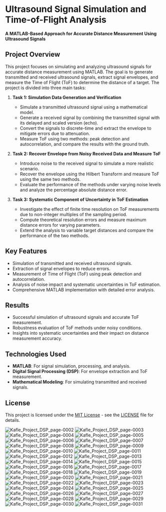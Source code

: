 # Ultrasound Signal Simulation and Time-of-Flight Analysis  
**A MATLAB-Based Approach for Accurate Distance Measurement Using Ultrasound Signals**
## **Project Overview**
This project focuses on simulating and analyzing ultrasound signals for accurate distance measurement using MATLAB. The goal is to generate transmitted and received ultrasound signals, extract signal envelopes, and measure the Time of Flight (ToF) to determine the distance of a target. The project is divided into three main tasks:

1. **Task 1: Simulation Data Generation and Verification**
   - Simulate a transmitted ultrasound signal using a mathematical model.
   - Generate a received signal by combining the transmitted signal with its delayed and scaled version (echo).
   - Convert the signals to discrete-time and extract the envelope to mitigate errors due to attenuation.
   - Measure ToF using two methods: peak detection and autocorrelation, and compare the results with the ground truth.

2. **Task 2: Recover Envelope from Noisy Received Data and Measure ToF**
   - Introduce noise to the received signal to simulate a more realistic scenario.
   - Recover the envelope using the Hilbert Transform and measure ToF using the same two methods.
   - Evaluate the performance of the methods under varying noise levels and analyze the percentage absolute distance error.

3. **Task 3: Systematic Component of Uncertainty in ToF Estimation**
   - Investigate the effect of finite time resolution on ToF measurements due to non-integer multiples of the sampling period.
   - Compute theoretical resolution errors and measure maximum distance errors for varying parameters.
   - Extend the analysis to variable target distances and compare the performance of the two methods.

## **Key Features**
- Simulation of transmitted and received ultrasound signals.
- Extraction of signal envelopes to reduce errors.
- Measurement of Time of Flight (ToF) using peak detection and autocorrelation.
- Analysis of noise impact and systematic uncertainties in ToF estimation.
- Comprehensive MATLAB implementation with detailed error analysis.

## **Results**
- Successful simulation of ultrasound signals and accurate ToF measurement.
- Robustness evaluation of ToF methods under noisy conditions.
- Insights into systematic uncertainties and their impact on distance measurement accuracy.

## **Technologies Used**
- **MATLAB**: For signal simulation, processing, and analysis.
- **Digital Signal Processing (DSP)**: For envelope extraction and ToF measurement.
- **Mathematical Modeling**: For simulating transmitted and received signals.

## **License**
This project is licensed under the [MIT License](LICENSE) - see the [LICENSE](LICENSE) file for details.


![Kafle_Project_DSP_page-0002](https://github.com/user-attachments/assets/6746c1e6-6a1d-4ab7-b2e9-cbac5a987824)
![Kafle_Project_DSP_page-0003](https://github.com/user-attachments/assets/18ddff67-bca0-400e-aec0-a9b3b39f598a)
![Kafle_Project_DSP_page-0004](https://github.com/user-attachments/assets/db57a805-b890-40eb-9f1c-2b8d587934ac)
![Kafle_Project_DSP_page-0005](https://github.com/user-attachments/assets/fb8d3c62-3e36-4421-9d1c-5f3afbcfa426)
![Kafle_Project_DSP_page-0006](https://github.com/user-attachments/assets/86edf46f-429d-4d9f-af20-75403ed9bd16)
![Kafle_Project_DSP_page-0007](https://github.com/user-attachments/assets/6bb72af5-1b24-4a23-a99d-869ee0952ab8)
![Kafle_Project_DSP_page-0008](https://github.com/user-attachments/assets/58b6ed81-3e5e-40a0-bb68-66dbbbd2456f)
![Kafle_Project_DSP_page-0009](https://github.com/user-attachments/assets/64c7695e-90fa-4378-a796-3352dbeac90c)
![Kafle_Project_DSP_page-0010](https://github.com/user-attachments/assets/a469fd3d-3cd9-4e36-83ba-29ab03181aa3)
![Kafle_Project_DSP_page-0011](https://github.com/user-attachments/assets/ac468119-c27e-4028-b58f-f20b393b77f8)
![Kafle_Project_DSP_page-0012](https://github.com/user-attachments/assets/aa3da1ef-9204-48f0-8fa4-cc6bfc657d08)
![Kafle_Project_DSP_page-0013](https://github.com/user-attachments/assets/3e28383d-feb1-434b-826c-b2288b997d5b)
![Kafle_Project_DSP_page-0014](https://github.com/user-attachments/assets/dbdb66be-4404-4f36-9296-1f06e4be189a)
![Kafle_Project_DSP_page-0015](https://github.com/user-attachments/assets/cba5c07c-fb94-412f-8f1b-41b078c382f1)
![Kafle_Project_DSP_page-0016](https://github.com/user-attachments/assets/ee80b482-d112-4048-ae73-d4bfe9ef49e8)
![Kafle_Project_DSP_page-0017](https://github.com/user-attachments/assets/f02c7f21-bdea-46ee-8616-0c369204f27c)
![Kafle_Project_DSP_page-0018](https://github.com/user-attachments/assets/b12abea8-69e7-453f-b021-c3232d8a6f43)
![Kafle_Project_DSP_page-0019](https://github.com/user-attachments/assets/4609bf89-bfb2-4436-b57d-6f3607b6d259)
![Kafle_Project_DSP_page-0020](https://github.com/user-attachments/assets/7df512a8-9c65-4316-b78b-1f8298e16cc1)
![Kafle_Project_DSP_page-0021](https://github.com/user-attachments/assets/8f180491-eddd-4c08-9ba9-27e3cea57064)
![Kafle_Project_DSP_page-0022](https://github.com/user-attachments/assets/334d080e-085c-4aed-b20d-0efc177e1590)
![Kafle_Project_DSP_page-0023](https://github.com/user-attachments/assets/d6a6482e-5c6c-4f7d-b6e7-080940f02ef4)
![Kafle_Project_DSP_page-0024](https://github.com/user-attachments/assets/a34ff624-5d39-40ff-85c1-37693ddeffef)
![Kafle_Project_DSP_page-0025](https://github.com/user-attachments/assets/1e355689-9a01-414a-a3f0-e0898c667b83)
![Kafle_Project_DSP_page-0026](https://github.com/user-attachments/assets/bf623e16-95d9-4df4-8b28-ebe9579c31d8)
![Kafle_Project_DSP_page-0027](https://github.com/user-attachments/assets/ff1652ea-3acf-4b99-a66f-6b03da731408)
![Kafle_Project_DSP_page-0028](https://github.com/user-attachments/assets/359c9bf5-25b7-47b1-bafc-520bf470b7c3)
![Kafle_Project_DSP_page-0029](https://github.com/user-attachments/assets/7d5c5b26-2a87-4ba9-81d0-d38a43367907)
![Kafle_Project_DSP_page-0030](https://github.com/user-attachments/assets/b6d8fcb1-094e-415b-91b7-67a6aa409987)
![Kafle_Project_DSP_page-0031](https://github.com/user-attachments/assets/31f6ebe8-5fc0-4e02-8cbe-cd297916d344)


